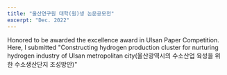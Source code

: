 ```yaml
---
title: "울산연구원 대학(원)생 논문공모전"
excerpt: "Dec. 2022"
---
```



Honored to be awarded the excellence award in Ulsan Paper Competition. Here, I submitted "Constructing hydrogen production cluster for nurturing hydrogen industry of Ulsan metropolitan city(울산광역시의 수소산업 육성을 위한 수소생산단지 조성방안)"
